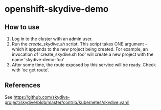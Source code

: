 # openshift-skydive-demo

## How to use

1. Log in to the cluster with an admin user.
2. Run the *create_skydive.sh* script. This script takes ONE argument - 
   which it appends to the new project being created. For example, an
   invocation of 'create_skydive.sh foo' will create a new project with
   the name 'skydive-demo-foo'
3. After some time, the route exposed by this service will be ready.
   Check with 'oc get route'.

## References

See https://github.com/skydive-project/skydive/blob/master/contrib/kubernetes/skydive.yaml
